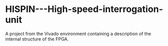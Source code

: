 # HISPIN---High-speed-interrogation-unit
A project from the Vivado environment containing a description of the internal structure of the FPGA.
